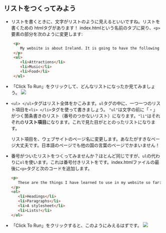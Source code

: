 ## リストをつくってみよう

- リストを書くときに、文字がリストのように見えるといいですね。リストを書くための htmlタグがあります！ index.htmlという名前のタブに戻り、`<p>`要素の部分を次のように変更します: 
   ```html
    <p>
       My website is about Ireland. It is going to have the following pages:
    </p>
    <ul>
       <li>Attractions</li>
       <li>Music</li>
       <li>Food</li>
    </ul>
   ```

- 「Click To Run」をクリックして、どんなリストになったか見てみましょう。
  ![](images/ulist.png)

- `<ul> </ul>`タグはリスト全体をかこみます。`ul`タグの中に、一つ一つのリスト項目を`<li> </li>`タグを使って書きましょう。 `"ul"`は文字の前に「・」がつく箇条書きのリスト（番号のつかないリスト）になります。`"li"`はそれぞれの**リスト項目**になります。これで見た目がととのったリストになります。

  リスト項目を、ウェブサイトのページ名に変更します。あなたがすきなページ大丈夫です。日本語のページでも他の国の言葉のページでかまいません！

- 番号がついたリストをつくってみませんか？ほとんど同じですが、`ul`の代わりに`ol`を使います。これは番号付きリストをです。index.htmlファイルの最後に`<p>`タグと次のコードを追加します。
   ```html
   <p>
      These are the things I have learned to use in my website so far:
   </p>
   <ol>
      <li>Headings</li>
      <li>Paragraphs</li>
      <li>A stylesheet</li>
      <li>Lists!</li>
   </ol>
   ```

- 「Click To Run」をクリックすると、このようにみえるはずです。
  ![](images/olist.png)



